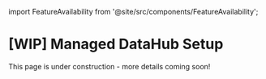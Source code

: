 import FeatureAvailability from '@site/src/components/FeatureAvailability';

# [WIP] Managed DataHub Setup

<FeatureAvailability saasOnly />

This page is under construction - more details coming soon!